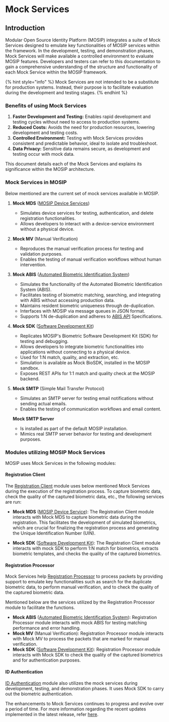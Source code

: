 # Mock Services

## Introduction

Modular Open Source Identity Platform (MOSIP) integrates a suite of Mock Services designed to emulate key functionalities of MOSIP services within the framework. In the development, testing, and demonstration phases, Mock Services will make available a controlled environment to evaluate MOSIP features. Developers and testers can refer to this documentation to gain a comprehensive understanding of the structure and functionality of each Mock Service within the MOSIP framework.

{% hint style="info" %}
Mock Services are not intended to be a substitute for production systems. Instead, their purpose is to facilitate evaluation during the development and testing stages.
{% endhint %}

### Benefits of using Mock Services

1. **Faster Development and Testing:** Enables rapid development and testing cycles without need to access to production systems.
2. **Reduced Costs:** Avoids the need for production resources, lowering development and testing costs.
3. **Controlled Environment:** Testing with Mock Services provides consistent and predictable behavior, ideal to isolate and troubleshoot.
4. **Data Privacy:** Sensitive data remains secure, as development and testing occur with mock data.

This document details each of the Mock Services and explains its significance within the MOSIP architecture.

### Mock Services in MOSIP

Below mentioned are the current set of mock services available in MOSIP.

1. **Mock MDS** ([MOSIP Device Services](https://docs.mosip.io/1.1.5/biometrics/mosip-device-service-specification))
   
   * Simulates device services for testing, authentication, and delete registration functionalities.
   * Allows developers to interact with a device-service environment without a physical device.
     
2. **Mock MV** (Manual Verification)
   
   * Reproduces the manual verification process for testing and validation purposes.
   * Enables the testing of manual verification workflows without human intervention.
     
3. **Mock ABIS** ([Automated Biometric Identification System](https://docs.mosip.io/1.2.0/\~/changes/EDXkAXJ2BnUpKbwo76Y3/biometrics/abis))

   * Simulates the functionality of the Automated Biometric Identification System (ABIS).
   * Facilitates testing of biometric matching, searching, and integrating with ABIS without accessing production data.
   * Maintains resident biometric uniqueness through de-duplication.
   * Interfaces with MOSIP via message queues in JSON format.
   * Supports 1:N de-duplication and adheres to [ABIS API](https://docs.mosip.io/1.2.0/\~/changes/EDXkAXJ2BnUpKbwo76Y3/biometrics/abis-api) Specifications.
     
4. **Mock SDK** ([Software Development Kit](https://docs.mosip.io/1.2.0/biometrics/biometric-sdk))
   
   * Replicates MOSIP's Biometric Software Development Kit (SDK) for testing and debugging.
   * Allows developers to integrate biometric functionalities into applications without connecting to a physical device.
   * Used for 1:N match, quality, and extraction, etc.
   * Simulation is available as Mock BioSDK, installed in the MOSIP sandbox.
   * Exposes REST APIs for 1:1 match and quality check at the MOSIP backend.
     
5.  **Mock SMTP** (Simple Mail Transfer Protocol)

    * Simulates an SMTP server for testing email notifications without sending actual emails.
    * Enables the testing of communication workflows and email content.

    **Mock SMTP Server**

    * Is installed as part of the default MOSIP installation.
    * Mimics real SMTP server behavior for testing and development purposes.

### Modules utilizing MOSIP Mock Services

MOSIP uses Mock Services in the following modules:

#### Registration Client

The [Registration Client](registration-client.md) module uses below mentioned Mock Services during the execution of the registration process. To capture biometric data, check the quality of the captured biometric data, etc., the following services are run:

   * **Mock MDS** ([MOSIP Device Service](https://docs.mosip.io/1.1.5/biometrics/mosip-device-service-specification)): The Registration Client module interacts with Mock MDS to capture biometric data during the registration. This facilitates the development of simulated biometrics, which are crucial for finalizing the registration process and generating the Unique Identification Number (UIN).
     
   * **Mock SDK** ([Software Development Kit](https://docs.mosip.io/1.2.0/biometrics/biometric-sdk)): The Registration Client module interacts with mock SDK to perform 1:N match for biometrics, extracts biometric templates, and checks the quality of the captured biometrics.

#### Registration Processor

Mock Services help [Registration Processor](registration-processor.md) to process packets by providing support to emulate key functionalities such as search for the duplicate biometric data, to perform manual verification, and to check the quality of the captured biometric data.

Mentioned below are the services utilized by the Registration Processor module to facilitate the functions.

* **Mock ABIS** ([Automated Biometric Identification System](https://docs.mosip.io/1.2.0/\~/changes/EDXkAXJ2BnUpKbwo76Y3/biometrics/abis)): Registration Processor module interacts with mock ABIS for testing matching performance and error handling.
* **Mock MV** (Manual Verification): Registration Processor module interacts with Mock MV to process the packets that are marked for manual verification.
* **Mock SDK** ([Software Development Kit](https://docs.mosip.io/1.2.0/biometrics/biometric-sdk)): Registration Processor module interacts with Mock SDK to check the quality of the captured biometrics and for authentication purposes.

#### ID Authentication

[ID Authentication](https://docs.mosip.io/1.2.0/modules/id-authentication-services) module also utilizes the mock services during development, testing, and demonstration phases. It uses Mock SDK to carry out the biometric authentication.

The enhancements to Mock Services continues to progress and evolve over a period of time. For more information regarding the recent updates implemented in the latest release, refer [here](https://mosip.atlassian.net/issues/?jql=labels%20%3D%20%22mock-V1.2.0.1-B4%22).
